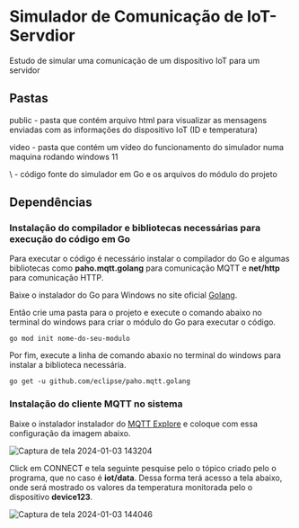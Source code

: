 # Simulador de Comunicação de IoT-Servdior
Estudo de simular uma comunicação de um dispositivo IoT para um servidor
## Pastas
public - pasta que contém arquivo html para visualizar as mensagens enviadas com as informações do dispositivo IoT (ID e temperatura)

video - pasta que contém um vídeo do funcionamento do simulador numa maquina rodando windows 11

\ - código fonte do simulador em Go e os arquivos do módulo do projeto

## Dependências
### Instalação do compilador e bibliotecas necessárias para execução do código em Go
Para executar o código é necessário instalar o compilador do Go e algumas bibliotecas como **paho.mqtt.golang** para comunicação MQTT e **net/http** para comunicação HTTP.

Baixe o instalador do Go para Windows no site oficial [Golang](https://go.dev/dl/).

Então crie uma pasta para o projeto e execute o comando abaixo no terminal do windows para criar o módulo do Go para executar o código.

```
go mod init nome-do-seu-modulo
```

Por fim, execute a linha de comando abaxio no terminal do windows para instalar a biblioteca necessária.

```
go get -u github.com/eclipse/paho.mqtt.golang
```

### Instalação do cliente MQTT no sistema
Baixe o instalador instalador do [MQTT Explore](https://mqtt-explorer.com/) e coloque com essa configuração da imagem abaixo.

![Captura de tela 2024-01-03 143204](https://github.com/valderlan/SimuladorMQTT/assets/71195621/a936d92a-34a9-400d-bf54-f4435f71e5bf)

Click em CONNECT e tela seguinte pesquise pelo o tópico criado pelo o programa, que no caso é **iot/data**. Dessa forma terá acesso a tela abaixo, onde será mostrado os valores da temperatura monitorada pelo o dispositivo **device123**.

![Captura de tela 2024-01-03 144046](https://github.com/valderlan/SimuladorMQTT/assets/71195621/b70f011b-e796-4e85-91ef-f1189738136a)





